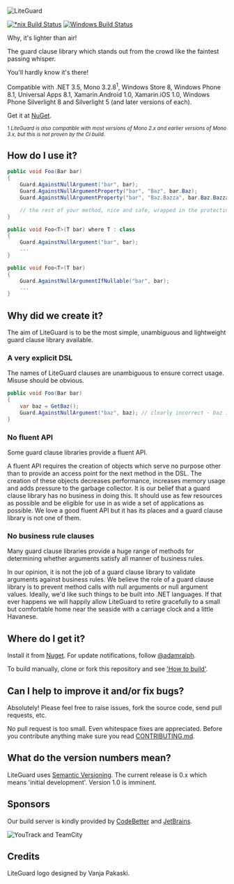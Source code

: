 ![LiteGuard](https://raw.github.com/liteguard/liteguard/master/assets/liteguard_128.png)

[![*nix Build Status](http://img.shields.io/travis/liteguard/liteguard/master.svg?style=flat)](https://travis-ci.org/liteguard/liteguard) [![Windows Build Status](http://img.shields.io/teamcity/codebetter/bt973.svg?style=flat)](http://teamcity.codebetter.com/viewType.html?buildTypeId=bt973&guest=1)

Why, it's lighter than air!

The guard clause library which stands out from the crowd like the faintest passing whisper.

You'll hardly know it's there!

Compatible with .NET 3.5, Mono 3.2.8<sup>1</sup>, Windows Store 8, Windows Phone 8.1, Universal Apps 8.1, Xamarin.Android 1.0, Xamarin.iOS 1.0, Windows Phone Silverlight 8 and Silverlight 5 (and later versions of each).

Get it at [NuGet](https://nuget.org/packages?q=liteguard "LiteGuard on NuGet").

<sup>1 *LiteGuard is also compatible with most versions of Mono 2.x and earlier versions of Mono 3.x, but this is not proven by the CI build.*</sup>

## How do I use it?

```C#
public void Foo(Bar bar)
{
	Guard.AgainstNullArgument("bar", bar);
    Guard.AgainstNullArgumentProperty("bar", "Baz", bar.Baz);
    Guard.AgainstNullArgumentProperty("bar", "Baz.Bazza", bar.Baz.Bazza);

    // the rest of your method, nice and safe, wrapped in the protecting arms of LiteGuard
}

public void Foo<T>(T bar) where T : class
{
	Guard.AgainstNullArgument("bar", bar);
    ...
}

public void Foo<T>(T bar)
{
	Guard.AgainstNullArgumentIfNullable("bar", bar);
    ...
}
```

## Why did we create it?

The aim of LiteGuard is to be the most simple, unambiguous and lightweight guard clause library available.

### A very explicit DSL

The names of LiteGuard clauses are unambiguous to ensure correct usage. Misuse should be obvious.
```C#
public void Foo(Bar bar)
{
    var baz = GetBaz();
	Guard.AgainstNullArgument("baz", baz); // clearly incorrect - baz is not an argument
}
```

### No fluent API

Some guard clause libraries provide a fluent API.

A fluent API requires the creation of objects which serve no purpose other than to provide an access point for the next method in the DSL. The creation of these objects decreases performance, increases memory usage and adds pressure to the garbage collector. It is our belief that a guard clause library has no business in doing this. It should use as few resources as possible and be eligible for use in as wide a set of applications as possible. We love a good fluent API but it has its places and a guard clause library is not one of them.

### No business rule clauses

Many guard clause libraries provide a huge range of methods for determining whether arguments satisfy all manner of business rules.

In our opinion, it is not the job of a guard clause library to validate arguments against business rules. We believe the role of a guard clause library is to prevent method calls with null arguments or null argument values. Ideally, we'd like such things to be built into .NET languages. If that ever happens we will happily allow LiteGuard to retire gracefully to a small but comfortable home near the seaside with a carriage clock and a little Havanese.

## Where do I get it?

Install it from [Nuget](https://nuget.org/packages/LiteGuard/). For update notifications, follow [@adamralph](https://twitter.com/#!/adamralph).

To build manually, clone or fork this repository and see ['How to build'](https://github.com/liteguard/liteguard/blob/master/how_to_build.md).

## Can I help to improve it and/or fix bugs? ##

Absolutely! Please feel free to raise issues, fork the source code, send pull requests, etc.

No pull request is too small. Even whitespace fixes are appreciated. Before you contribute anything make sure you read [CONTRIBUTING.md](https://github.com/liteguard/liteguard/blob/master/CONTRIBUTING.md).

## What do the version numbers mean? ##

LiteGuard uses [Semantic Versioning](http://semver.org/). The current release is 0.x which means 'initial development'. Version 1.0 is imminent.

## Sponsors ##
Our build server is kindly provided by [CodeBetter](http://codebetter.com/) and [JetBrains](http://www.jetbrains.com/).

![YouTrack and TeamCity](http://www.jetbrains.com/img/banners/Codebetter300x250.png)

## Credits ##

LiteGuard logo designed by Vanja Pakaski.
